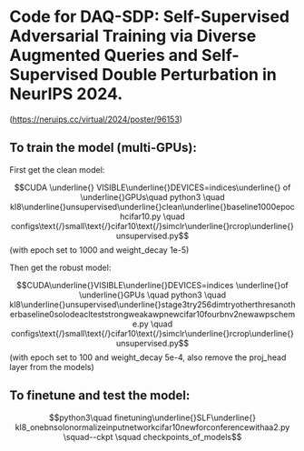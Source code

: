 # Code for DAQ-SDP: Self-Supervised Adversarial Training via Diverse Augmented Queries and Self-Supervised Double Perturbation in NeurIPS 2024.

(https://neruips.cc/virtual/2024/poster/96153)

## To train the model (multi-GPUs):

First get the clean model:

$$CUDA \underline{} VISIBLE\underline{}DEVICES=indices\underline{} of \underline{}GPUs\quad python3 \quad kl8\underline{}unsupervised\underline{}clean\underline{}baseline1000epochcifar10.py \quad configs\text{/}small\text{/}cifar10\text{/}simclr\underline{}rcrop\underline{}unsupervised.py$$ 
(with epoch set to 1000 and weight_decay 1e-5)

Then get the robust model:

$$CUDA\underline{}VISIBLE\underline{}DEVICES=indices \underline{}of \underline{}GPUs \quad python3 \quad kl8\underline{}unsupervised\underline{}stage3try256dimtryotherthresanotherbaseline0solodeaclteststrongweakawpnewcifar10fourbnv2newawpscheme.py  \quad configs\text{/}small\text{/}cifar10\text{/}simclr\underline{}rcrop\underline{}unsupervised.py$$
(with epoch set to 100 and weight_decay 5e-4, also remove the proj_head layer from the models)

## To finetune and test the model:

$$python3\quad finetuning\underline{}SLF\underline{} kl8_onebnsolonormalizeinputnetworkcifar10newforconferencewithaa2.py \squad--ckpt \squad checkpoints_of_models$$
